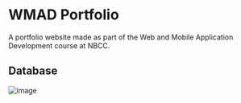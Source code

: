 # WMAD Portfolio

A portfolio website made as part of the Web and Mobile Application Development course at NBCC.

## Database

![image](https://user-images.githubusercontent.com/45908331/218122926-61bf4427-e8ee-4026-9f35-734e681d6c97.png)


